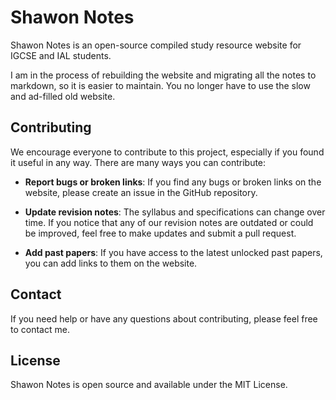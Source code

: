 # Shawon Notes

Shawon Notes is an open-source compiled study resource website for IGCSE and IAL students.

I am in the process of rebuilding the website and migrating all the notes to markdown, so it is easier to maintain. You no longer have to use the slow and ad-filled old website.

## Contributing

We encourage everyone to contribute to this project, especially if you found it useful in any way. There are many ways you can contribute:

- **Report bugs or broken links**: If you find any bugs or broken links on the website, please create an issue in the GitHub repository.

- **Update revision notes**: The syllabus and specifications can change over time. If you notice that any of our revision notes are outdated or could be improved, feel free to make updates and submit a pull request.

- **Add past papers**: If you have access to the latest unlocked past papers, you can add links to them on the website.

## Contact

If you need help or have any questions about contributing, please feel free to contact me.

## License

Shawon Notes is open source and available under the MIT License.
